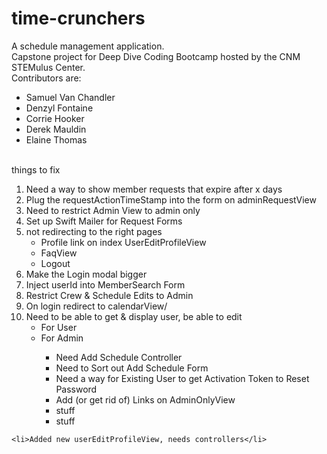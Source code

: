 # time-crunchers
A schedule management application. <br>
Capstone project for Deep Dive Coding Bootcamp hosted by the CNM STEMulus Center.<br>
Contributors are:
<ul>
    <li>Samuel Van Chandler</li>
    <li>Denzyl Fontaine</li>
    <li>Corrie Hooker</li>
    <li>Derek Mauldin</li>
    <li>Elaine Thomas</li>
</ul>

<br>
things to fix
<ol>
    <li>Need a way to show member requests that expire after x days</li>
    <li>Plug the requestActionTimeStamp into the form on adminRequestView</li>
    <li>Need to restrict Admin View to admin only</li>
    <li>Set up Swift Mailer for Request Forms</li>
    <li>not redirecting to the right pages
        <ul>
        <li>Profile link on index UserEditProfileView</li>
        <li>FaqView</li>
        <li>Logout</li>
        </ul>
    </li>
    <li>Make the Login modal bigger</li>
    <li>Inject userId into MemberSearch Form</li>
    <li>Restrict Crew & Schedule Edits to Admin</li>
    <li>On login redirect to calendarView/</li>
    <li>Need to be able to get & display user, be able to edit
        <ul>
            <li>For User</li>
            <li>For Admin</li>
        <ul>
    </li>
    <li>Need Add Schedule Controller</li>
    <li>Need to Sort out Add Schedule Form</li>
    <li>Need a way for Existing User to get Activation Token to Reset Password</li>
    <li>Add (or get rid of) Links on AdminOnlyView</li>
    <li>stuff</li>
    <li>stuff</li>
</ol>
  
    <li>Added new userEditProfileView, needs controllers</li>
</ol>